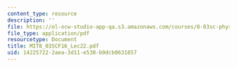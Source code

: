 ```yaml
---
content_type: resource
description: ''
file: https://ol-ocw-studio-app-qa.s3.amazonaws.com/courses/8-03sc-physics-iii-vibrations-and-waves-fall-2016/142257222aea3d11e530b9dcb0631857_MIT8_03SCF16_Lec22.pdf
file_type: application/pdf
resourcetype: Document
title: MIT8_03SCF16_Lec22.pdf
uid: 14225722-2aea-3d11-e530-b9dcb0631857
---
```

